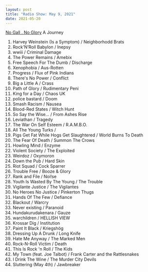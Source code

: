 ```yaml
---
layout: post
title: "Radio Show: May 9, 2021"
date: 2021-05-20
---
```


[No Gall . No Glory](https://www.mixcloud.com/jimshreds/may-9-2021-no-gall-no-glory-wkdu-philadelphia-917fm/) A Journey

1. Harvey Weinstein (Is a Symptom) / Neighborhodd Brats
2. Rock'N'Roll Babylon / Inepsy
3. wwiii / Criminal Damage
4. The Power Remains / Amebix
5. Free Speech For The Dumb / Discharge
6. Xenophobia / Aus-Rotten
7. Progress / Flux of Pink Indians
8. There's No Power / Conflict
9. Big a Little A / Crass
10. Path of Glory / Rudimentary Peni
11. King for a Day / Chaos UK
12. police bastard / Doom
13. Smash Racism / Nausea
14. Blood-Red States / Witch Hunt
15. So Say the Wise... / From Ashes Rise
16. Leviathan / Tragedy
17. The War On Self Esteem / R.A.M.B.O.
18. All The Young Turks /
19. Pigs Get Fat While Hogs Get Slaughtered / World Burns To Death
20. The Fear Of Death / Summon The Crows
21. Howling Mind / Enzyme
22. Violent Society / The Exploited
23. Weirdoz / Oxymoron
24. Down the Pub / Hard Skin
25. Riot Squad / Cock Sparrer
26. Trouble Free / Booze & Glory
27. Rank and File / Noi!se
28. Youth Is Wasted By The Young / The Trouble
29. Vigilante Justice / The Vigilantes
30. No Heroes No Justice / Pinkerton Thugs
31. Hands Of The Few / Defiance
32. Blackout / Warcry
33. Never existing / Paranoid
34. Hundakurudakenara / Gauze
35. warchildren / HELLISH VIEW
36. Krossar Dig / Institution
37. Paint It Black / Kriegshög
38. Dressing Up A Drunk / Long Knife
39. Hate Me Anyway / The Marked Men
40. Rock-N-Roll Victim / Death
41. This Is Rock 'n Roll / The Kids
42. My Town (feat. Joe Talbot) / Frank Carter and the Rattlesnakes
43. I Drink The Wine / The Murder City Devils
44. Sluttering (May 4th) / Jawbreaker
